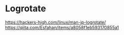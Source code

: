 # Logrotate
https://hackers-high.com/linux/man-jp-logrotate/  
https://qiita.com/Esfahan/items/a8058f1eb593170855a1
